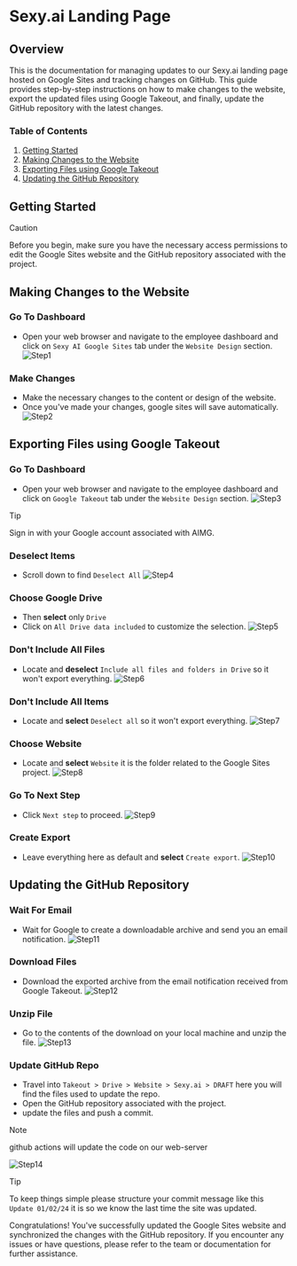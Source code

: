 # Sexy.ai Landing Page

## Overview

This is the documentation for managing updates to our Sexy.ai landing page hosted on Google Sites and tracking changes on GitHub. This guide provides step-by-step instructions on how to make changes to the website, export the updated files using Google Takeout, and finally, update the GitHub repository with the latest changes.

### Table of Contents

1. [Getting Started](#getting-started)
2. [Making Changes to the Website](#making-changes-to-the-website)
3. [Exporting Files using Google Takeout](#exporting-files-using-google-takeout)
4. [Updating the GitHub Repository](#updating-the-github-repository)

## Getting Started <a name="getting-started"></a>

>[!CAUTION]
>Before you begin, make sure you have the necessary access permissions to edit the Google Sites website and the GitHub repository associated with the project.

## Making Changes to the Website <a name="making-changes-to-the-website"></a>

### Go To Dashboard
- Open your web browser and navigate to the employee dashboard and click on `Sexy AI Google Sites` tab under the `Website Design` section.
![Step1](img/Step1.png)

### Make Changes
- Make the necessary changes to the content or design of the website.
- Once you've made your changes, google sites will save automatically.
![Step2](img/Step2.png)


## Exporting Files using Google Takeout <a name="exporting-files-using-google-takeout"></a>

### Go To Dashboard
- Open your web browser and navigate to the employee dashboard and click on `Google Takeout` tab under the `Website Design` section.
![Step3](img/Step3.png)

>[!TIP]
>Sign in with your Google account associated with AIMG.

### Deselect Items
- Scroll down to find `Deselect All` 
![Step4](img/Step4.png)

### Choose Google Drive
- Then **select** only `Drive`
- Click on `All Drive data included` to customize the selection.
![Step5](img/Step5.png)

### Don't Include All Files
- Locate and **deselect** `Include all files and folders in Drive` so it won't export everything.
![Step6](img/Step6.png)

### Don't Include All Items
- Locate and **select** `Deselect all` so it won't export everything.
![Step7](img/Step7.png)

### Choose Website
- Locate and **select** `Website` it is the folder related to the Google Sites project.
![Step8](img/Step8.png)

### Go To Next Step
- Click `Next step` to proceed.
![Step9](img/Step9.png)

### Create Export
- Leave everything here as default and **select** `Create export`.
![Step10](img/Step10.png)

## Updating the GitHub Repository <a name="updating-the-github-repository"></a>

### Wait For Email
- Wait for Google to create a downloadable archive and send you an email notification.
![Step11](img/Step11.png)

### Download Files
- Download the exported archive from the email notification received from Google Takeout.
![Step12](img/Step12.png)

### Unzip File
- Go to the contents of the download on your local machine and unzip the file.
![Step13](img/Step13.png)

### Update GitHub Repo
- Travel into `Takeout > Drive > Website > Sexy.ai > DRAFT` here you will find the files used to update the repo.
- Open the GitHub repository associated with the project.
- update the files and push a commit. 

>[!NOTE]
>github actions will update the code on our web-server

![Step14](img/Step14.png)

>[!TIP]
>To keep things simple please structure your commit message like this `Update 01/02/24` it is so we know the last time the site was updated.

Congratulations! You've successfully updated the Google Sites website and synchronized the changes with the GitHub repository. If you encounter any issues or have questions, please refer to the team or documentation for further assistance.